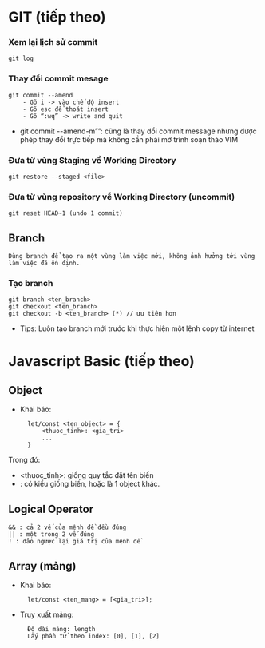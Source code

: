 # GIT (tiếp theo)
### Xem lại lịch sử commit
    git log

### Thay đổi commit mesage
    git commit --amend
        - Gõ i -> vào chế độ insert
        - Gõ esc để thoát insert
        - Gõ “:wq” -> write and quit

- git commit --amend-m”<message>”: cũng là thay đổi commit message nhưng được phép thay đổi trực tiếp mà không cần phải mở trình soạn thảo VIM

### Đưa từ vùng Staging về Working Directory
    git restore --staged <file>

### Đưa từ vùng repository về Working Directory (uncommit)

    git reset HEAD~1 (undo 1 commit)

## Branch
    Dùng branch để tạo ra một vùng làm việc mới, không ảnh hưởng tới vùng làm việc đã ổn định.

### Tạo branch 
    git branch <ten_branch>
    git checkout <ten_branch>
    git checkout -b <ten_branch> (*) // ưu tiên hơn

- Tips: Luôn tạo branch mới trước khi thực hiện một lệnh copy từ internet

# Javascript Basic (tiếp theo)

## Object
- Khai báo: 
    
        let/const <ten_object> = {
            <thuoc_tinh>: <gia_tri>
            ...
        }
Trong đó:
- <thuoc_tinh>: giống quy tắc đặt tên biến
- <gia tri>: có kiểu giống biến, hoặc là 1 object khác.

## Logical Operator

    && : cả 2 vế của mệnh đề đều đúng
    || : một trong 2 vế đúng
    ! : đảo ngược lại giá trị của mệnh đề

## Array (mảng)
- Khai báo: 

        let/const <ten_mang> = [<gia_tri>];

- Truy xuất mảng: 
    
        Độ dài mảng: length
        Lấy phần tử theo index: [0], [1], [2]
